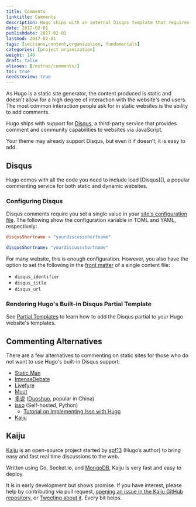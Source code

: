 ```yaml
---
title: Comments
linktitle: Comments
description: Hugo ships with an internal Disqus template that requires negligible effort to implement, but Disqus isn't the only commenting system that will work with your new Hugo website.
date: 2017-02-01
publishdate: 2017-02-01
lastmod: 2017-02-01
tags: [sections,content,organization, fundamentals]
categories: [project organization]
weight: 140
draft: false
aliases: [/extras/comments/]
toc: true
needsreview: true
---
```


As Hugo is a static site generator, the content produced is static and doesn't allow for a high degree of interaction with the website's end users. The most common interaction people ask for in static websites is the ability to add comments.

Hugo ships with support for [Disqus](https://disqus.com/), a third-party service that provides comment and community capabilities to websites via JavaScript.

Your theme may already support Disqus, but even it if doesn’t, it is easy to add.

## Disqus

Hugo comes with all the code you need to include load [Disqus][], a popular commenting service for both static and dynamic websites.

### Configuring Disqus

Disqus comments require you set a single value in your [site's configuration file][configuration]. The following show the configuration variable in TOML and YAML, respectively:

```toml
disqusShortname = "yourdiscussshortname"
```

```yaml
disqusShortname: "yourdiscussshortname"
```

For many website, this is enough configuration. However, you also have the option to set the following in the [front matter][] of a single content file:

* `disqus_identifier`
* `disqus_title`
* `disqus_url`

### Rendering Hugo's Built-in Disqus Partial Template

See [Partial Templates][partials] to learn how to add the Disqus partial to your Hugo website's templates.

## Commenting Alternatives

There are a few alternatives to commenting on static sites for those who do not want to use Hugo's built-in Disqus support:

* [Static Man](https://staticman.net/)
* [IntenseDebate](http://intensedebate.com/)
* [Livefyre](http://livefyre.com/)
* [Muut](http://muut.com/)
* [多说](http://duoshuo.com/) ([Duoshuo](http://duoshuo.com/), popular in China)
* [isso](http://posativ.org/isso/) (Self-hosted, Python)
    * [Tutorial on Implementing Isso with Hugo][issotutorial]
* [Kaiju](https://github.com/spf13/kaiju)

## Kaiju

[Kaiju](https://github.com/spf13/kaiju) is an open-source project started by [spf13](http://spf13.com/) (Hugo’s author) to bring easy and fast real time discussions to the web.

Written using Go, Socket.io, and [MongoDB][], Kaiju is very fast and easy to deploy.

It is in early development but shows promise. If you have interest, please help by contributing via pull request, [opening an issue in the Kaiju GitHub repository][kaijuissue], or [Tweeting about it][tweet]. Every bit helps.

[configuration]: /getting-started/configuration/
[forum]: https://discuss.gohugo.io
[front matter]: /content-management/front-matter/
[kaijuissue]: https://github.com/spf13/kaiju/issues/new
[issotutorial]: https://stiobhart.net/2017-02-24-isso-comments/
[partials]: /templates/partials/
[MongoDB]: https://www.mongodb.com/
[tweet]: https://twitter.com/spf13